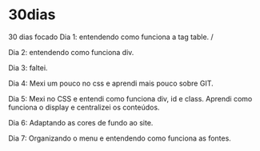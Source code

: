 # 30dias
30 dias focado
Dia 1: entendendo como funciona a tag table. /

Dia 2: entendendo como funciona div.

Dia 3: faltei.

Dia 4: Mexi um pouco no css e aprendi mais pouco sobre GIT.

Dia 5: Mexi no CSS e entendi como funciona div, id e class. Aprendi como funciona o display e centralizei os conteúdos.

Dia 6: Adaptando as cores de fundo ao site.

Dia 7: Organizando o menu e entendendo como funciona as fontes.
